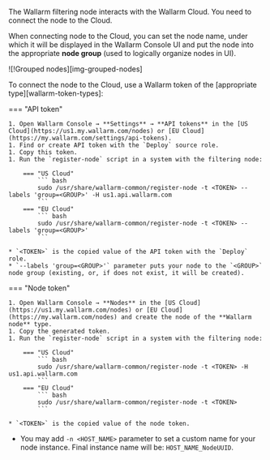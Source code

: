 The Wallarm filtering node interacts with the Wallarm Cloud. You need to connect the node to the Cloud.

When connecting node to the Cloud, you can set the node name, under which it will be displayed in the Wallarm Console UI and put the node into the appropriate **node group** (used to logically organize nodes in UI).

![!Grouped nodes][img-grouped-nodes]

To connect the node to the Cloud, use a Wallarm token of the [appropriate type][wallarm-token-types]:

=== "API token"

    1. Open Wallarm Console → **Settings** → **API tokens** in the [US Cloud](https://us1.my.wallarm.com/nodes) or [EU Cloud](https://my.wallarm.com/settings/api-tokens).
    1. Find or create API token with the `Deploy` source role.
    1. Copy this token.
    1. Run the `register-node` script in a system with the filtering node:

        === "US Cloud"
            ``` bash
            sudo /usr/share/wallarm-common/register-node -t <TOKEN> --labels 'group=<GROUP>' -H us1.api.wallarm.com
            ```
        === "EU Cloud"
            ``` bash
            sudo /usr/share/wallarm-common/register-node -t <TOKEN> --labels 'group=<GROUP>'
            ```
        
    * `<TOKEN>` is the copied value of the API token with the `Deploy` role.
    * `--labels 'group=<GROUP>'` parameter puts your node to the `<GROUP>` node group (existing, or, if does not exist, it will be created).

=== "Node token"

    1. Open Wallarm Console → **Nodes** in the [US Cloud](https://us1.my.wallarm.com/nodes) or [EU Cloud](https://my.wallarm.com/nodes) and create the node of the **Wallarm node** type.
    1. Copy the generated token.
    1. Run the `register-node` script in a system with the filtering node:

        === "US Cloud"
            ``` bash
            sudo /usr/share/wallarm-common/register-node -t <TOKEN> -H us1.api.wallarm.com
            ```
        === "EU Cloud"
            ``` bash
            sudo /usr/share/wallarm-common/register-node -t <TOKEN>
            ```

    * `<TOKEN>` is the copied value of the node token.

* You may add `-n <HOST_NAME>` parameter to set a custom name for your node instance. Final instance name will be: `HOST_NAME_NodeUUID`.